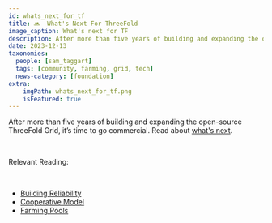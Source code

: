 ```yaml
---
id: whats_next_for_tf
title: 🔜  What's Next For ThreeFold
image_caption: What's next for TF
description: After more than five years of building and expanding the open-source ThreeFold Grid, it’s time to go commercial.
date: 2023-12-13
taxonomies:
  people: [sam_taggart]
  tags: [community, farming, grid, tech]
  news-category: [foundation]
extra:
    imgPath: whats_next_for_tf.png
    isFeatured: true
---
```


After more than five years of building and expanding the open-source ThreeFold Grid, it’s time to go commercial. Read about [what's next](https://threefold.io/next/).

<br/>

Relevant Reading:

<br/>

- [Building Reliability](https://www.threefold.io/blog/reliability/)
- [Cooperative Model](https://www.threefold.io/blog/threefold-cooperative/)
- [Farming Pools](https://www.threefold.io/blog/farming-pools/)
